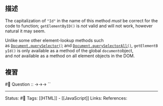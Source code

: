 ## 描述

The capitalization of `"Id"` in the name of this method _must_ be correct for the code to function; `getElementByID()` is _not_ valid and will not work, however natural it may seem.

Unlike some other element-lookup methods such as [`Document.querySelector()`](https://developer.mozilla.org/en-US/docs/Web/API/Document/querySelector) and [`Document.querySelectorAll()`](https://developer.mozilla.org/en-US/docs/Web/API/Document/querySelectorAll), `getElementById()` is only available as a method of the global `document`object, and _not_ available as a method on all element objects in the DOM.

## 複習
#🧠 Question :: ->->-> ``

---
Status: #🌱 
Tags:
[[HTML]] - [[JavaScript]]
Links:
References: